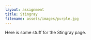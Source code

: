 ```yaml
---
layout: assignment
title: Stingray
filename: assets/images/purple.jpg
---
```


Here is some stuff for the Stingray page.

